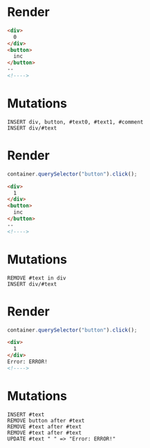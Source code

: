 # Render
```html
<div>
  0
</div>
<button>
  inc
</button>
-- ‍
<!---->
```

# Mutations
```
INSERT div, button, #text0, #text1, #comment
INSERT div/#text
```

# Render
```js
container.querySelector("button").click();
```
```html
<div>
  1
</div>
<button>
  inc
</button>
-- ‍
<!---->
```

# Mutations
```
REMOVE #text in div
INSERT div/#text
```

# Render
```js
container.querySelector("button").click();
```
```html
<div>
  1
</div>
Error: ERROR!
<!---->
```

# Mutations
```
INSERT #text
REMOVE button after #text
REMOVE #text after #text
REMOVE #text after #text
UPDATE #text " " => "Error: ERROR!"
```